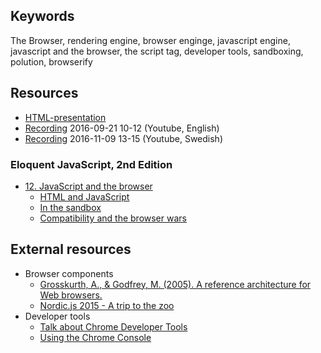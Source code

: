 ## Keywords
The Browser, rendering engine, browser enginge, javascript engine, javascript and the browser, the script tag, developer tools, sandboxing, polution, browserify

## Resources
- [HTML-presentation](https://rawgit.com/CS-LNU-Learning-Objects/client-side-javascript/master/lectures/01-browser/index.html#/)
- [Recording](https://youtu.be/TRCwdcgD4kk) 2016-09-21 10-12 (Youtube, English)
- [Recording](https://youtu.be/8QLjn8S4ch0) 2016-11-09 13-15 (Youtube, Swedish)

### Eloquent JavaScript, 2nd Edition

- [12. JavaScript and the browser](http://eloquentjavascript.net/12_browser.html)
    - [HTML and JavaScript](http://eloquentjavascript.net/12_browser.html#h_x9VDt2sTZZ)
    - [In the sandbox](http://eloquentjavascript.net/12_browser.html#h_xSthu5StoL)
    - [Compatibility and the browser wars](http://eloquentjavascript.net/12_browser.html#h_p42hxqLkOm)

## External resources
* Browser components
  * [Grosskurth, A., & Godfrey, M. (2005). A reference architecture for Web browsers.](http://grosskurth.ca/papers/browser-refarch.pdf)
  * [Nordic.js 2015 - A trip to the zoo](https://youtu.be/1kAkGWJZ6Zo)
* Developer tools
  * [Talk about Chrome Developer Tools]( https://youtu.be/dQeSRZbD1mw)
  * [Using the Chrome Console](https://developer.chrome.com/devtools/docs/console)
